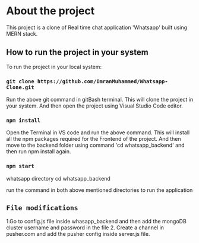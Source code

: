 # About the project

This project is a clone of Real time chat application 'Whatsapp' built using MERN stack.

## How to run the project in your system

To run the project in your local system:

### `git clone https://github.com/ImranMuhammed/Whatsapp-Clone.git  `

Run the above git command in gitBash terminal. This will clone the project in your system. And then open the project using Visual Studio Code editor.

### `npm install`

Open the Terminal in VS code and run the above command. This will install all the npm packages required for the Frontend of the project.
And then move to the backend folder using command 'cd whatsapp_backend' and then run npm install again.

### `npm start`

whatsapp directory
cd whatsapp_backend

run the command in both above mentioned directories to run the application

## `File modifications`

1.Go to config.js file inside whasapp_backend and then add the mongoDB cluster username and password in the file
2. Create a channel in pusher.com and add the pusher config inside server.js file.
